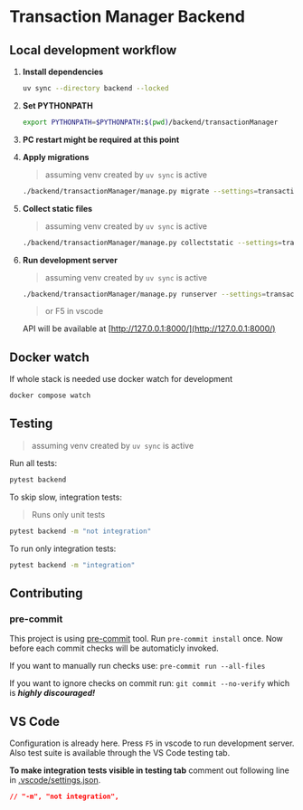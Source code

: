 # Transaction Manager Backend

## Local development workflow

1. **Install dependencies**

   ```sh
   uv sync --directory backend --locked
   ```

2. **Set PYTHONPATH**

   ```sh
   export PYTHONPATH=$PYTHONPATH:$(pwd)/backend/transactionManager
   ```

3. **PC restart might be required at this point**

4. **Apply migrations**

   > assuming venv created by `uv sync` is active

   ```sh
   ./backend/transactionManager/manage.py migrate --settings=transactionManager.settings_dev
   ```

5. **Collect static files**

   > assuming venv created by `uv sync` is active

   ```sh
   ./backend/transactionManager/manage.py collectstatic --settings=transactionManager.settings_dev --no-input --clear
   ```

6. **Run development server**

   > assuming venv created by `uv sync` is active

   ```sh
   ./backend/transactionManager/manage.py runserver --settings=transactionManager.settings_dev
   ```

   > or F5 in vscode

   API will be available at [http://127.0.0.1:8000/](http://127.0.0.1:8000/)

## Docker watch

If whole stack is needed use docker watch for development

```sh
docker compose watch
```

## Testing

> assuming venv created by `uv sync` is active

Run all tests:

```sh
pytest backend
```

To skip slow, integration tests:

> Runs only unit tests

```sh
pytest backend -m "not integration"
```

To run only integration tests:

```sh
pytest backend -m "integration"
```

## Contributing

### pre-commit

This project is using [pre-commit](https://pre-commit.com) tool.
Run `pre-commit install` once.
Now before each commit checks will be automaticly invoked.

If you want to manually run checks use:
`pre-commit run --all-files`

If you want to ignore checks on commit run:
`git commit --no-verify`
which is **_highly discouraged!_**

## VS Code

Configuration is already here. Press `F5` in vscode to run development server.
Also test suite is available through the VS Code testing tab.

**To make integration tests visible in testing tab** comment out following line in [.vscode/settings.json](../.vscode/settings.json#4).

```json
// "-m", "not integration",
```
